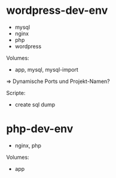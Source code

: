 # wordpress-dev-env

- mysql
- nginx
- php
- wordpress

Volumes:

- app, mysql, mysql-import

=> Dynamische Ports und Projekt-Namen?

Scripte:

- create sql dump

# php-dev-env

- nginx, php

Volumes:

- app
